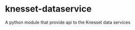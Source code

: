 knesset-dataservice
===================

A python module that provide api to the Knesset data services

